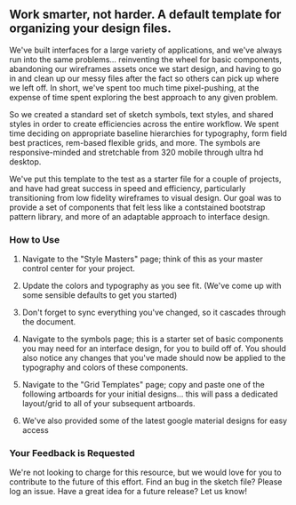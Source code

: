 ## Work smarter, not harder. A default template for organizing your design files. ##

We've built interfaces for a large variety of applications, and we've always run into the same problems... reinventing the wheel for basic components, abandoning our wireframes assets once we start design, and having to go in and clean up our messy files after the fact so others can pick up where we left off. In short, we've spent too much time pixel-pushing, at the expense of time spent exploring the best approach to any given problem. 

So we created a standard set of sketch symbols, text styles, and shared styles in order to create efficiencies across the entire workflow. We spent time deciding on appropriate baseline hierarchies for typography, form field best practices, rem-based flexible grids, and more. The symbols are responsive-minded and stretchable from 320 mobile through ultra hd desktop. 

We've put this template to the test as a starter file for a couple of projects, and have had great success in speed and efficiency, particularly transitioning from low fidelity wireframes to visual design. Our goal was to provide a set of components that felt less like a contstained bootstrap pattern library, and more of an adaptable approach to interface design. 



### How to Use ###

1. Navigate to the "Style Masters" page; think of this as your master control center for your project.

2. Update the colors and typography as you see fit. (We've come up with some sensible defaults to get you started)

3. Don't forget to sync everything you've changed, so it cascades through the document.

4. Navigate to the symbols page; this is a starter set of basic components you may need for an interface design, for you to build off of. You should also notice any changes that you've made should now be applied to the typography and colors of these components. 

5. Navigate to the "Grid Templates" page; copy and paste one of the following artboards for your initial designs... this will pass a dedicated layout/grid to all of your subsequent artboards.

6. We've also provided some of the latest google material designs for easy access 



### Your Feedback is Requested ###

We're not looking to charge for this resource, but we would love for you to contribute to the future of this effort. Find an bug in the sketch file? Please log an issue. Have a great idea for a future release? Let us know!   
